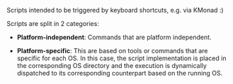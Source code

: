 Scripts intended to be triggered by keyboard shortcuts, e.g. via KMonad :)

Scripts are split in 2 categories:

- **Platform-independent**: Commands that are platform independent.

- **Platform-specific**: This are based on tools or commands that are specific for each OS. In this
  case, the script implementation is placed in the corresponding OS directory and the execution is
  dynamically dispatched to its corresponding counterpart based on the running OS.


